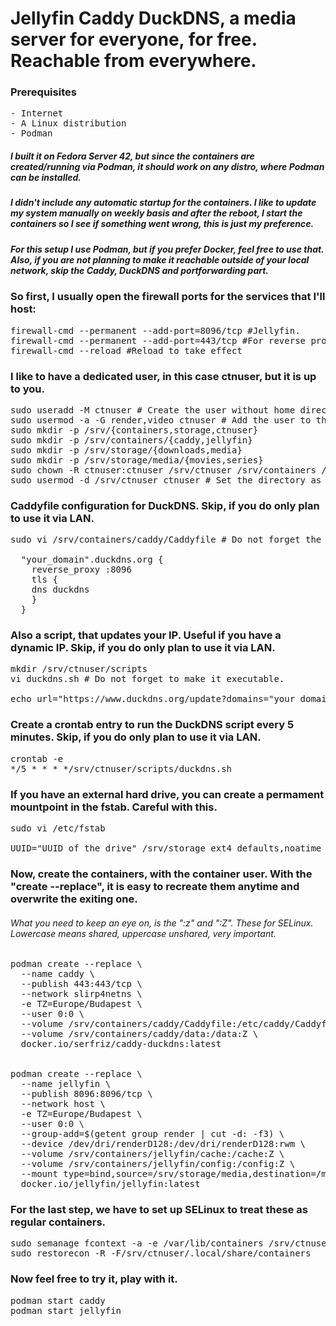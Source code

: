 # Jellyfin Caddy DuckDNS, a media server for everyone, for free. Reachable from everywhere.
### Prerequisites
<pre>- Internet
- A Linux distribution
- Podman</pre>

##### I built it on Fedora Server 42, but since the containers are created/running via Podman, it should work on any distro, where Podman can be installed.
##### I didn't include any automatic startup for the containers. I like to update my system manually on weekly basis and after the reboot, I start the containers so I see if something went wrong, this is just my preference.
##### For this setup I use Podman, but if you prefer Docker, feel free to use that. Also, if you are not planning to make it reachable outside of your local network, skip the Caddy, DuckDNS and portforwarding part.

### So first, I usually open the firewall ports for the services that I'll host:
<pre>firewall-cmd --permanent --add-port=8096/tcp #Jellyfin.
firewall-cmd --permanent --add-port=443/tcp #For reverse proxy (HTTPS), you have to enable port forwarding in your router for this port. Skip, if you do only plan to use it via LAN.
firewall-cmd --reload #Reload to take effect</pre>

### I like to have a dedicated user, in this case ctnuser, but it is up to you.
<pre>sudo useradd -M ctnuser # Create the user without home directory.
sudo usermod -a -G render,video ctnuser # Add the user to the render and video groups.
sudo mkdir -p /srv/{containers,storage,ctnuser}
sudo mkdir -p /srv/containers/{caddy,jellyfin}
sudo mkdir -p /srv/storage/{downloads,media}
sudo mkdir -p /srv/storage/media/{movies,series}
sudo chown -R ctnuser:ctnuser /srv/ctnuser /srv/containers /srv/storage # Add the ownership to the user.
sudo usermod -d /srv/ctnuser ctnuser # Set the directory as a home for the user.</pre>

### Caddyfile configuration for DuckDNS. Skip, if you do only plan to use it via LAN.
<pre>sudo vi /srv/containers/caddy/Caddyfile # Do not forget the ownership and access.

  "your_domain".duckdns.org {
    reverse_proxy <your_internal_IP>:8096 
    tls {
    dns duckdns <your_token_from_duckdns> 
    }
  }</pre>

### Also a script, that updates your IP. Useful if you have a dynamic IP. Skip, if you do only plan to use it via LAN.
<pre>mkdir /srv/ctnuser/scripts
vi duckdns.sh # Do not forget to make it executable.

echo url="https://www.duckdns.org/update?domains="your_domain"&token="your_token_from_duckdns"&ip=" | curl -k -o /srv/ctnuser/scripts/duck.log -K -</pre>

### Create a crontab entry to run the DuckDNS script every 5 minutes. Skip, if you do only plan to use it via LAN.
<pre>crontab -e
*/5 * * * */srv/ctnuser/scripts/duckdns.sh
</pre>

### If you have an external hard drive, you can create a permament mountpoint in the fstab. Careful with this.
<pre>sudo vi /etc/fstab

UUID="UUID_of_the_drive" /srv/storage ext4 defaults,noatime 0 2 # A basic mount, modify if you prefer something else.</pre>

### Now, create the containers, with the container user. With the "create --replace", it is easy to recreate them anytime and overwrite the exiting one.
###### What you need to keep an eye on, is the ":z" and ":Z". These for SELinux. Lowercase means shared, uppercase unshared, very important.
<pre>podman create --replace \
  --name caddy \
  --publish 443:443/tcp \
  --network slirp4netns \
  -e TZ=Europe/Budapest \
  --user 0:0 \
  --volume /srv/containers/caddy/Caddyfile:/etc/caddy/Caddyfile:z \
  --volume /srv/containers/caddy/data:/data:Z \
  docker.io/serfriz/caddy-duckdns:latest


podman create --replace \
  --name jellyfin \
  --publish 8096:8096/tcp \
  --network host \
  -e TZ=Europe/Budapest \
  --user 0:0 \
  --group-add=$(getent group render | cut -d: -f3) \
  --device /dev/dri/renderD128:/dev/dri/renderD128:rwm \
  --volume /srv/containers/jellyfin/cache:/cache:Z \
  --volume /srv/containers/jellyfin/config:/config:Z \
  --mount type=bind,source=/srv/storage/media,destination=/media,ro=true,relabel=shared \
  docker.io/jellyfin/jellyfin:latest</pre>

### For the last step, we have to set up SELinux to treat these as regular containers.
<pre>sudo semanage fcontext -a -e /var/lib/containers /srv/ctnuser/.local/share/containers
sudo restorecon -R -F/srv/ctnuser/.local/share/containers</pre>

### Now feel free to try it, play with it.
<pre>podman start caddy
podman start jellyfin</pre>
